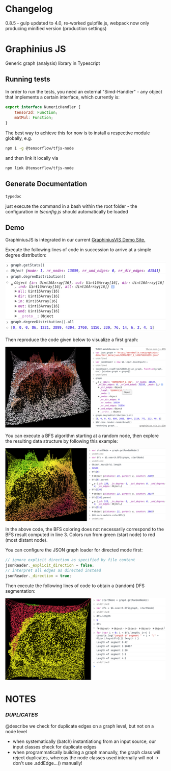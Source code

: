 # Changelog

0.8.5 - gulp updated to 4.0, re-worked gulpfile.js, webpack now only producing minified version (production settings)

# Graphinius JS
Generic graph (analysis) library in Typescript

## Running tests

In order to run the tests, you need an external "Simd-Handler" - any object that implements a certain interface, which currently is:
```js
export interface NumericHandler {
	tensor2d: Function;
	matMul: Function;
}
```

The best way to achieve this for now is to install a respective module globally, e.g.
```bash
npm i -g @tensorflow/tfjs-node
```

and then link it locally via
```bash
npm link @tensorflow/tfjs-node
```


## Generate Documentation

```bash
typedoc
```
just execute the command in a bash within the root folder - the configuration in *tsconfig.js* should automatically be loaded

## Demo

GraphiniusJS is integrated in our current [GraphiniusVIS Demo Site.](http://berndmalle.com/GraphiniusVis)

Execute the following lines of code in succession to arrive at a simple degree distribution:

![Simple Degree Distribution][degDist]

Then reproduce the code given below to visualize a first graph:

![First graph visualization][graphInREPL]

You can execute a BFS algorithm starting at a random node, then explore the resulting data structure by following this example:

![BFS Color Map][colorBFSREPL]

In the above code, the BFS coloring does not necessarily correspond to the BFS result computed in line 3. Colors run from green (start node) to red (most distant node).

You can configure the JSON graph loader for directed mode first:

```javascript
// ignore explicit direction as specified by file content
jsonReader._explicit_direction = false;
// interpret all edges as directed instead
jsonReader._direction = true;
```

Then execute the following lines of code to obtain a (random) DFS segmentation:

![DFS Color Map][colorDFSREPL]


[degDist]:https://raw.githubusercontent.com/cassinius/MSCThesisGraphinius/master/figures/deg_dist.png

[graphInREPL]:https://raw.githubusercontent.com/cassinius/MSCThesisGraphinius/master/figures/loadingGraphInREPL.png

[colorBFSREPL]:https://raw.githubusercontent.com/cassinius/MSCThesisGraphinius/master/figures/colorBFSREPL.png

[colorDFSREPL]:https://raw.githubusercontent.com/cassinius/MSCThesisGraphinius/master/figures/colorDFSREPL.png


# NOTES

### *DUPLICATES*

 @describe we check for duplicate edges on a graph level, but not on a node level
 - when systematically (batch) instantiationg from an input source, our input classes check for duplicate edges
 - when programmatically building a graph manually, the graph class will reject duplicates, whereas the node classes used internally will not -> don't use <node>.addEdge...() manually!

